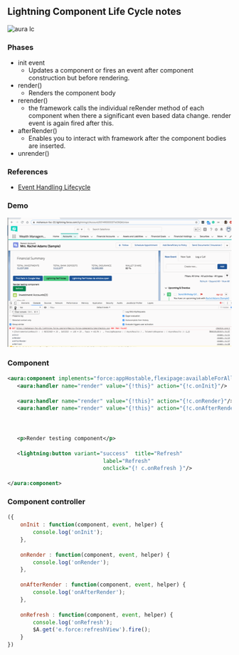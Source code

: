 ## Lightning Component Life Cycle notes

![aura lc](https://developer.salesforce.com/docs/resources/img/en-us/224.0?doc_id=dev_guides%2Faura%2Fimages%2FeventsOverview.jpg&folder=lightning)

### Phases
- init event 
    - Updates a component or fires an event after component construction but before rendering.
- render()
    -  Renders the component body
- rerender()
    - the framework calls the individual reRender method of each component when there a significant even based data change. render event is again fired after this. 
- afterRender()
    - Enables you to interact with framework after the component bodies are inserted.
- unrender()


### References
- [Event Handling Lifecycle](https://developer.salesforce.com/docs/atlas.en-us.lightning.meta/lightning/events_overview.htm)

### Demo
![demo](img/lex-lc-1.gif)

### Component
```xml
<aura:component implements="force:appHostable,flexipage:availableForAllPageTypes,flexipage:availableForRecordHome,force:hasRecordId,forceCommunity:availableForAllPageTypes,force:lightningQuickAction" access="global" >
   <aura:handler name="render" value="{!this}" action="{!c.onInit}"/>
   
   <aura:handler name="render" value="{!this}" action="{!c.onRender}"/>
   <aura:handler name="render" value="{!this}" action="{!c.onAfterRender}"/>



   <p>Render testing component</p>

   <lightning:button variant="success"  title="Refresh"  
                              label="Refresh" 
                              onclick="{! c.onRefresh }"/>

</aura:component>	

```
### Component controller
```js
({
    onInit : function(component, event, helper) {
        console.log('onInit');
    },
 
    onRender : function(component, event, helper) {
        console.log('onRender');
    },
 
    onAfterRender : function(component, event, helper) {
        console.log('onAfterRender');
    },
    
    onRefresh : function(component, event, helper) {
        console.log('onRefresh');
        $A.get('e.force:refreshView').fire();
    }
})

```
